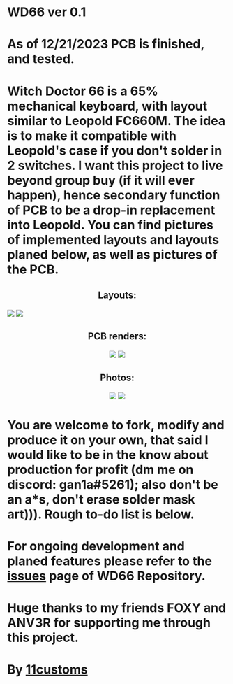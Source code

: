 # WD66 ver 0.1


# As of 12/21/2023 PCB is finished, and tested.

# Witch Doctor 66 is a 65% mechanical keyboard, with layout similar to Leopold FC660M. The idea is to make it compatible with Leopold's case if you don't solder in 2 switches. I want this project to live beyond group buy (if it will ever happen), hence secondary function of PCB to be a drop-in replacement into Leopold. You can find pictures of implemented layouts and layouts planed below, as well as pictures of the PCB.
<h2>
<p align="center">
Layouts:
</p>
</h2>
<img src="https://i.imgur.com/I7TdzwW.png">
<img src="https://i.imgur.com/GY7Oimh.png">
<h2>
<p align="center">
PCB renders:
</p>
</h2>
<p align="center">
<img src="https://i.imgur.com/zI6nKso.png">
<img src="https://i.imgur.com/7HqgUfl.png">
</p>
<h2>
<p align="center">
Photos:
</p>
</h2>
<p align="center">
<img src="https://i.imgur.com/nJFyATA.jpg">
<img src="https://i.imgur.com/FjCnWen.jpg">
</p>

# You are welcome to fork, modify and produce it on your own, that said I would like to be in the know about production for profit (dm me on discord: gan1a#5261); also don't be an a*s, don't erase solder mask art))). Rough to-do list is below.

# For ongoing development and planed features please refer to the [issues](https://github.com/gan11a/WD66/issues) page of WD66 Repository.

# Huge thanks to my friends FOXY and ANV3R for supporting me through this project.

# By <a href="https://11customs.com">11customs</a>
